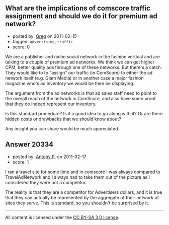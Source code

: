 ## What are the implications of comscore traffic assignment and should we do it for premium ad network?

- posted by: [Greg](https://stackexchange.com/users/-1/6780-greg) on 2011-02-15
- tagged: `advertising`, `traffic`
- score: 0

We are a publisher and niche social network in the fashion vertical and are talking to a couple of premium ad networks. We think we can get higher CPM, better quality ads through one of these networks. But there's a catch. They would like to to "assign" our traffic (in ComScore) to either the ad network itself (e.g. Glam Media) or in another case a major fashion magazine who's ad inventory we would be then be displaying.

The argument from the ad networks is that ad sales staff need to point to the overall reach of the network in ComScore, and also have some proof that they do indeed represent our inventory.

Is this standard procedure? Is it a good idea to go along with it? Or are there hidden costs or drawbacks that we should know about?

Any insight you can share would be much appreciated.


## Answer 20334

- posted by: [Antony P.](https://stackexchange.com/users/-1/7812-antony-p) on 2011-02-17
- score: 1

I ran a travel site for some time and in comscore I was always compared to  TravelAdNetwork and I always had to take them out of the picture as I considered they were not a competitor. 

The reality is that they are a competitor for Advertisers dollars, and it is true that they can actually be represented by the aggregate of their network of sites they serve. This is standard, so you shouldn't be surprised by it.





---

All content is licensed under the [CC BY-SA 3.0 license](https://creativecommons.org/licenses/by-sa/3.0/).
